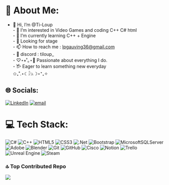 # 💫 About Me:
- 👋 Hi, I’m @Ti-Loup<br>- 👀 I’m interested in Video Games and coding C++ C# html<br>- 🌱 I’m currently learning C++ + Engine<br>- 💞️ Looking for stage<br>- 📫 How to reach me : lpgauving36@gmail.com<br>- 🍓 discord : tiloup_<br>- ♡⋆⭒˚｡⋆🦌 Passionate about everything I do.<br>- 𐂂 Eager to learn something new everyday<br>     ✩₊˚.⋆☾𓃦☽⋆⁺₊✧


## 🌐 Socials:
[![LinkedIn](https://img.shields.io/badge/LinkedIn-%230077B5.svg?logo=linkedin&logoColor=white)](https://www.linkedin.com/in/louis-philippe-gauvin-3a6986255/) [![email](https://img.shields.io/badge/Email-D14836?logo=gmail&logoColor=white)](mailto:lpgauvin36@gmail.com) 

# 💻 Tech Stack:
![C#](https://img.shields.io/badge/c%23-%23239120.svg?style=for-the-badge&logo=csharp&logoColor=white) ![C++](https://img.shields.io/badge/c++-%2300599C.svg?style=for-the-badge&logo=c%2B%2B&logoColor=white) ![HTML5](https://img.shields.io/badge/html5-%23E34F26.svg?style=for-the-badge&logo=html5&logoColor=white) ![CSS3](https://img.shields.io/badge/css3-%231572B6.svg?style=for-the-badge&logo=css3&logoColor=white) ![.Net](https://img.shields.io/badge/.NET-5C2D91?style=for-the-badge&logo=.net&logoColor=white) ![Bootstrap](https://img.shields.io/badge/bootstrap-%238511FA.svg?style=for-the-badge&logo=bootstrap&logoColor=white) ![MicrosoftSQLServer](https://img.shields.io/badge/Microsoft%20SQL%20Server-CC2927?style=for-the-badge&logo=microsoft%20sql%20server&logoColor=white) ![Adobe](https://img.shields.io/badge/adobe-%23FF0000.svg?style=for-the-badge&logo=adobe&logoColor=white) ![Blender](https://img.shields.io/badge/blender-%23F5792A.svg?style=for-the-badge&logo=blender&logoColor=white) ![Git](https://img.shields.io/badge/git-%23F05033.svg?style=for-the-badge&logo=git&logoColor=white) ![GitHub](https://img.shields.io/badge/github-%23121011.svg?style=for-the-badge&logo=github&logoColor=white) ![Cisco](https://img.shields.io/badge/cisco-%23049fd9.svg?style=for-the-badge&logo=cisco&logoColor=black) ![Notion](https://img.shields.io/badge/Notion-%23000000.svg?style=for-the-badge&logo=notion&logoColor=white) ![Trello](https://img.shields.io/badge/Trello-%23026AA7.svg?style=for-the-badge&logo=Trello&logoColor=white) ![Unreal Engine](https://img.shields.io/badge/unrealengine-%23313131.svg?style=for-the-badge&logo=unrealengine&logoColor=white) ![Steam](https://img.shields.io/badge/steam-%23000000.svg?style=for-the-badge&logo=steam&logoColor=white)


### 🔝 Top Contributed Repo
![](https://github-contributor-stats.vercel.app/api?username=Ti-Loup&limit=5&theme=dark&combine_all_yearly_contributions=true)

<!-- Proudly created with GPRM ( https://gprm.itsvg.in ) -->
<!---
Ti-Loup/Ti-Loup is a ✨ special ✨ repository because its `README.md` (this file) appears on your GitHub profile.
You can click the Preview link to take a look at your changes.
--->
